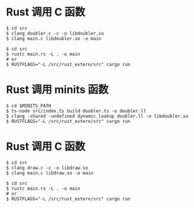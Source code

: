 # Rust 调用 C 函数

```
$ cd src
$ clang doubler.c -c -o libdoubler.so
$ clang main.c libdoubler.so -o main
```

```
$ cd src
$ rustc main.rs -L . -o main
# or
$ RUSTFLAGS="-L /src/rust_extern/src" cargo run
```

# Rust 调用 minits 函数

```
$ cd $MINITS_PATH
$ ts-node src/index.ts build doubler.ts -o doubler.ll
$ clang -shared -undefined dynamic_lookup doubler.ll -o libdoubler.so
$ RUSTFLAGS="-L /src/rust_extern/src" cargo run
```

# Rust 调用 C 函数

```
$ cd src
$ clang draw.c -c -o libdraw.so
$ clang main.c libdraw.so -o main
```

```
$ cd src
$ rustc main.rs -L . -o main
# or
$ RUSTFLAGS="-L /src/rust_extern/src" cargo run
```
